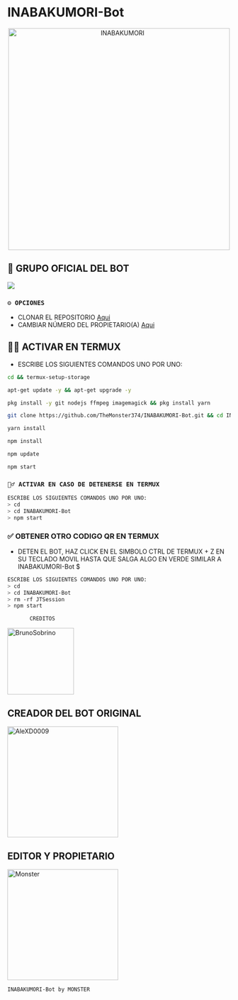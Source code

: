 #                                                    INABAKUMORI-Bot


<p align="center">
<img src="https://i.pinimg.com/originals/b4/a1/91/b4a191e1d7f4d288f3b1204b159a9ff8.gif" alt="INABAKUMORI" width="500"/>



## 🤍 GRUPO OFICIAL DEL BOT

<a href="https://chat.whatsapp.com/L2uawSeQhM2I2oe0C3K1sS" target="blank"><img src="https://img.shields.io/badge/GRUPO OFICIAL-25D366?style=for-the-badge&logo=whatsapp&logoColor=white" /></a>



### `⚙️ OPCIONES`
- CLONAR EL REPOSITORIO [Aqui](https://github.com/TheMonster374/INABAKUMORI-Bot/fork)
- CAMBIAR NÚMERO DEL PROPIETARIO(A) [Aqui](https://github.com/TheMonster374/INABAKUMORI-Bot/blob/master/config.js)


## 👨‍💻 ACTIVAR EN TERMUX
- ESCRIBE LOS SIGUIENTES COMANDOS UNO POR UNO:
```bash
cd && termux-setup-storage
```

```bash
apt-get update -y && apt-get upgrade -y
```

```bash
pkg install -y git nodejs ffmpeg imagemagick && pkg install yarn 
```

```bash
git clone https://github.com/TheMonster374/INABAKUMORI-Bot.git && cd INABAKUMORI-Bot
```

```bash
yarn install
```

```bash
npm install
```

```bash
npm update
```

```bash
npm start
```

### `🧏‍♂️ ACTIVAR EN CASO DE DETENERSE EN TERMUX`
```bash
ESCRIBE LOS SIGUIENTES COMANDOS UNO POR UNO:
> cd 
> cd INABAKUMORI-Bot
> npm start
```

###  ✅ OBTENER OTRO CODIGO QR EN TERMUX
- DETEN EL BOT, HAZ CLICK EN EL SIMBOLO CTRL DE TERMUX + Z EN SU TECLADO MOVIL HASTA QUE SALGA ALGO EN VERDE SIMILAR A INABAKUMORI-Bot $  
```bash
ESCRIBE LOS SIGUIENTES COMANDOS UNO POR UNO:
> cd 
> cd INABAKUMORI-Bot
> rm -rf JTSession
> npm start
```



           CREDITOS

<a href="https://github.com/BrunoSobrino"><img src="https://github.com/BrunoSobrino.png" width="150" height="150" alt="BrunoSobrino"/></a>


## CREADOR DEL BOT ORIGINAL 
<a href="https://github.com/AleXD0009"><img src="https://github.com/AleXD0009.png" width="250" height="250" alt="AleXD0009"/></a>

## EDITOR Y PROPIETARIO
<a href="https://github.com/TheMonster374"><img src="https://github.com/TheMonster374.png" width="250" height="250" alt="Monster"/></a>

`INABAKUMORI-Bot by MONSTER`
